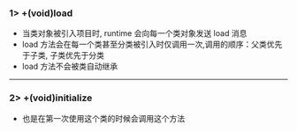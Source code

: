 ### 1> +(void)load
- 当类对象被引入项目时, runtime 会向每一个类对象发送 load 消息
- load 方法会在每一个类甚至分类被引入时仅调用一次,调用的顺序：父类优先于子类, 子类优先于分类
- load 方法不会被类自动继承

---
### 2> +(void)initialize

- 也是在第一次使用这个类的时候会调用这个方法
